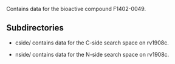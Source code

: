 Contains data for the bioactive compound F1402-0049.

## Subdirectories

- cside/ contains data for the C-side search space on rv1908c.

- nside/ contains data for the N-side search space on rv1908c.

